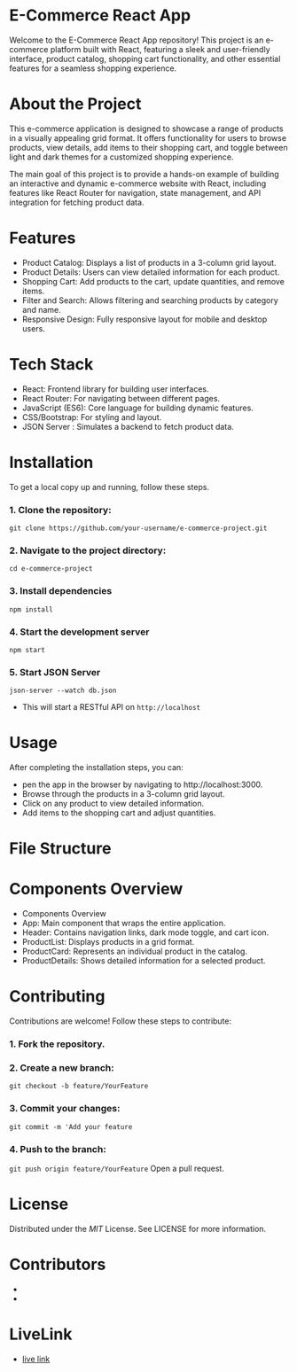 # E-Commerce React App
Welcome to the E-Commerce React App repository! This project is an e-commerce platform built with React, featuring a sleek and user-friendly interface, product catalog, shopping cart functionality, and other essential features for a seamless shopping experience.

# About the Project
This e-commerce application is designed to showcase a range of products in a visually appealing grid format. It offers functionality for users to browse products, view details, add items to their shopping cart, and toggle between light and dark themes for a customized shopping experience.

The main goal of this project is to provide a hands-on example of building an interactive and dynamic e-commerce website with React, including features like React Router for navigation, state management, and API integration for fetching product data.

# Features
- Product Catalog: Displays a list of products in a 3-column grid layout.
- Product Details: Users can view detailed information for each product.
- Shopping Cart: Add products to the cart, update quantities, and remove items.
- Filter and Search: Allows filtering and searching products by category and name.
- Responsive Design: Fully responsive layout for mobile and desktop users.

# Tech Stack
- React: Frontend library for building user interfaces.
- React Router: For navigating between different pages.
- JavaScript (ES6): Core language for building dynamic features.
- CSS/Bootstrap: For styling and layout.
- JSON Server : Simulates a backend to fetch product data.

# Installation
To get a local copy up and running, follow these steps.

### 1. Clone the repository:
`git clone https://github.com/your-username/e-commerce-project.git`

### 2. Navigate to the project directory:
`cd e-commerce-project`

### 3. Install dependencies
`npm install`

### 4. Start the development server
`npm start`

### 5. Start JSON Server
`json-server --watch db.json` 
- This will start a RESTful API on `http://localhost`

# Usage

After completing the installation steps, you can:

- pen the app in the browser by navigating to http://localhost:3000.
- Browse through the products in a 3-column grid layout.
- Click on any product to view detailed information.
- Add items to the shopping cart and adjust quantities.

# File Structure

# Components Overview
- Components Overview
- App: Main component that wraps the entire application.
- Header: Contains navigation links, dark mode toggle, and cart icon.
- ProductList: Displays products in a grid format.
- ProductCard: Represents an individual product in the catalog.
- ProductDetails: Shows detailed information for a selected product.

# Contributing
Contributions are welcome! Follow these steps to contribute:
### 1. Fork the repository.
### 2. Create a new branch:

`git checkout -b feature/YourFeature`
### 3. Commit your changes:

`git commit -m 'Add your feature`
### 4. Push to the branch:

`git push origin feature/YourFeature`
Open a pull request.

# License
Distributed under the *MIT* License. See LICENSE for more information.

# Contributors
- 
- 

# LiveLink
- [live link](https://e-commerce-project-three-gold.vercel.app/)